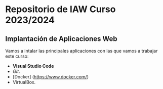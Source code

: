 # Repositorio de IAW Curso 2023/2024
## Implantación de Aplicaciones Web
Vamos a intalar las principales aplicaciones con las que vamos a trabajar este curso:
- **Visual Studio Code**
- *Git*.
- [Docker] (https://www.docker.com/)
- VirtualBox.
